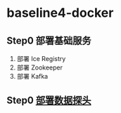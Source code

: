 # baseline4-docker

## Step0 部署基础服务
1. 部署 Ice Registry
1. 部署 Zookeeper
1. 部署 Kafka

## Step0 [部署数据探头](http://)
